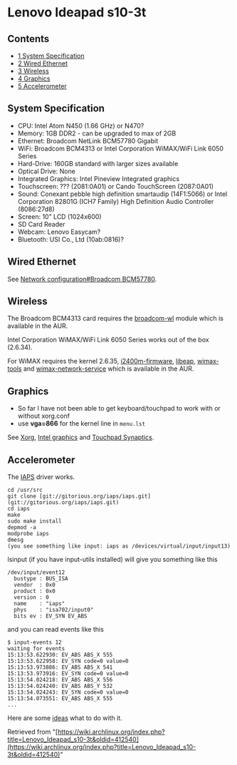 # Lenovo Ideapad s10-3t

## Contents

*   [1 System Specification](#System_Specification)
*   [2 Wired Ethernet](#Wired_Ethernet)
*   [3 Wireless](#Wireless)
*   [4 Graphics](#Graphics)
*   [5 Accelerometer](#Accelerometer)

## System Specification

*   CPU: Intel Atom N450 (1.66 GHz) or N470?
*   Memory: 1GB DDR2 - can be upgraded to max of 2GB
*   Ethernet: Broadcom NetLink BCM57780 Gigabit
*   WiFi: Broadcom BCM4313 or Intel Corporation WiMAX/WiFi Link 6050 Series
*   Hard-Drive: 160GB standard with larger sizes available
*   Optical Drive: None
*   Integrated Graphics: Intel Pineview Integrated graphics
*   Touchscreen: ??? (2081:0A01) or Cando TouchScreen (2087:0A01)
*   Sound: Conexant pebble high definition smartaudip (14F1:5066) or Intel Corporation 82801G (ICH7 Family) High Definition Audio Controller (8086:27d8)
*   Screen: 10" LCD (1024x600)
*   SD Card Reader
*   Webcam: Lenovo Easycam?
*   Bluetooth: USI Co., Ltd (10ab:0816)?

## Wired Ethernet

See [Network configuration#Broadcom BCM57780](/index.php/Network_configuration#Broadcom_BCM57780 "Network configuration").

## Wireless

The Broadcom BCM4313 card requires the [broadcom-wl](https://aur.archlinux.org/packages/broadcom-wl/) module which is available in the AUR.

Intel Corporation WiMAX/WiFi Link 6050 Series works out of the box (2.6.34).

For WiMAX requires the kernel 2.6.35, [i2400m-firmware](https://aur.archlinux.org/packages.php?ID=39403), [libeap](https://aur.archlinux.org/packages/libeap/), [wimax-tools](https://aur.archlinux.org/packages/wimax-tools/) and [wimax-network-service](https://aur.archlinux.org/packages/wimax-network-service/) which is available in the AUR.

## Graphics

*   So far I have not been able to get keyboard/touchpad to work with or without xorg.conf
*   use **vga=866** for the kernel line in `menu.lst`

See [Xorg](/index.php/Xorg "Xorg"), [Intel graphics](/index.php/Intel_graphics "Intel graphics") and [Touchpad Synaptics](/index.php/Touchpad_Synaptics "Touchpad Synaptics").

## Accelerometer

The [IAPS](http://gitorious.org/iaps) driver works.

```
cd /usr/src
git clone [git://gitorious.org/iaps/iaps.git](git://gitorious.org/iaps/iaps.git)
cd iaps
make
sudo make install
depmod -a
modprobe iaps
dmesg
(you see something like input: iaps as /devices/virtual/input/input13)

```

lsinput (if you have input-utils installed) will give you something like this

```
/dev/input/event12
  bustype : BUS_ISA
  vendor  : 0x0
  product : 0x0
  version : 0
  name    : "iaps"
  phys    : "isa702/input0"
  bits ev : EV_SYN EV_ABS

```

and you can read events like this

```
$ input-events 12
waiting for events
15:13:53.622930: EV_ABS ABS_X 555
15:13:53.622958: EV_SYN code=0 value=0
15:13:53.973886: EV_ABS ABS_X 541
15:13:53.973916: EV_SYN code=0 value=0
15:13:54.024218: EV_ABS ABS_X 556
15:13:54.024240: EV_ABS ABS_Y 532
15:13:54.024243: EV_SYN code=0 value=0
15:13:54.073551: EV_ABS ABS_X 555
...

```

Here are some [ideas](http://www.thinkwiki.org/wiki/HDAPS#Applications) what to do with it.

Retrieved from "[https://wiki.archlinux.org/index.php?title=Lenovo_Ideapad_s10-3t&oldid=412540](https://wiki.archlinux.org/index.php?title=Lenovo_Ideapad_s10-3t&oldid=412540)"